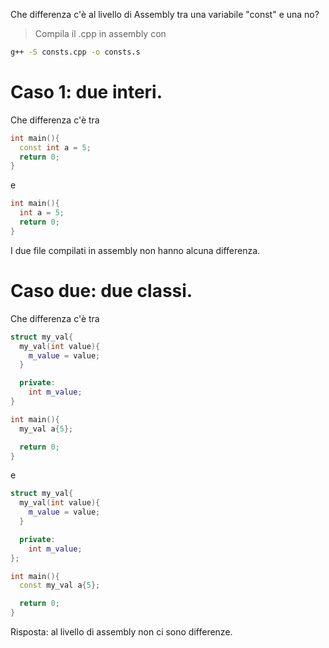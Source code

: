 Che differenza c'è al livello di Assembly tra una variabile "const" e una no?

> Compila il .cpp in assembly con
```bash
g++ -S consts.cpp -o consts.s
```

# Caso 1: due interi.
Che differenza c'è tra
```cpp
int main(){
  const int a = 5;
  return 0;
}
```

e 
```cpp
int main(){
  int a = 5;
  return 0;
}
```

I due file compilati in assembly non hanno alcuna differenza.

# Caso due: due classi.
Che differenza c'è tra
```cpp
struct my_val{
  my_val(int value){
    m_value = value;
  }

  private:
    int m_value;
}

int main(){
  my_val a{5};

  return 0;
}
```

e

```cpp
struct my_val{
  my_val(int value){
    m_value = value;
  }

  private:
    int m_value;
};

int main(){
  const my_val a{5};

  return 0;
}
```

Risposta: al livello di assembly non ci sono differenze.



